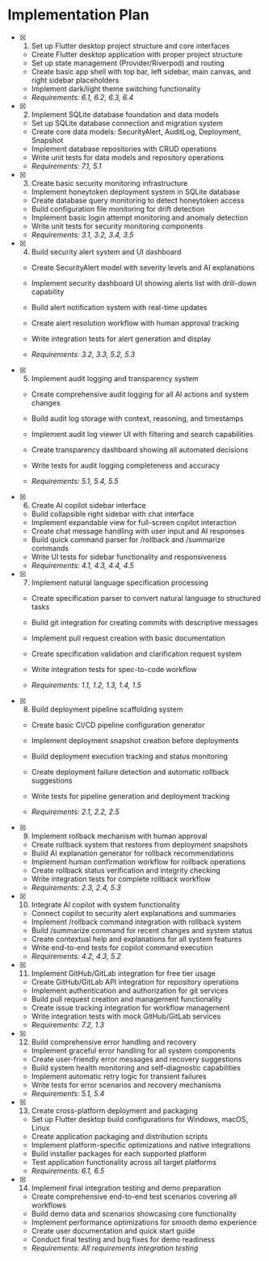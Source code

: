 # Implementation Plan

- [x] 1. Set up Flutter desktop project structure and core interfaces



  - Create Flutter desktop application with proper project structure
  - Set up state management (Provider/Riverpod) and routing
  - Create basic app shell with top bar, left sidebar, main canvas, and right sidebar placeholders
  - Implement dark/light theme switching functionality
  - _Requirements: 6.1, 6.2, 6.3, 6.4_

- [x] 2. Implement SQLite database foundation and data models



  - Set up SQLite database connection and migration system
  - Create core data models: SecurityAlert, AuditLog, Deployment, Snapshot
  - Implement database repositories with CRUD operations
  - Write unit tests for data models and repository operations
  - _Requirements: 7.1, 5.1_

- [x] 3. Create basic security monitoring infrastructure








  - Implement honeytoken deployment system in SQLite database
  - Create database query monitoring to detect honeytoken access
  - Build configuration file monitoring for drift detection
  - Implement basic login attempt monitoring and anomaly detection
  - Write unit tests for security monitoring components
  - _Requirements: 3.1, 3.2, 3.4, 3.5_




- [x] 4. Build security alert system and UI dashboard

  - Create SecurityAlert model with severity levels and AI explanations
  - Implement security dashboard UI showing alerts list with drill-down capability
  - Build alert notification system with real-time updates
  - Create alert resolution workflow with human approval tracking


  - Write integration tests for alert generation and display
  - _Requirements: 3.2, 3.3, 5.2, 5.3_

- [x] 5. Implement audit logging and transparency system

  - Create comprehensive audit logging for all AI actions and system changes
  - Build audit log storage with context, reasoning, and timestamps

  - Implement audit log viewer UI with filtering and search capabilities
  - Create transparency dashboard showing all automated decisions
  - Write tests for audit logging completeness and accuracy
  - _Requirements: 5.1, 5.4, 5.5_

- [x] 6. Create AI copilot sidebar interface




  - Build collapsible right sidebar with chat interface
  - Implement expandable view for full-screen copilot interaction
  - Create chat message handling with user input and AI responses
  - Build quick command parser for /rollback and /summarize commands
  - Write UI tests for sidebar functionality and responsiveness
  - _Requirements: 4.1, 4.3, 4.4, 4.5_

- [x] 7. Implement natural language specification processing



  - Create specification parser to convert natural language to structured tasks


  - Build git integration for creating commits with descriptive messages
  - Implement pull request creation with basic documentation
  - Create specification validation and clarification request system
  - Write integration tests for spec-to-code workflow
  - _Requirements: 1.1, 1.2, 1.3, 1.4, 1.5_



- [x] 8. Build deployment pipeline scaffolding system

  - Create basic CI/CD pipeline configuration generator
  - Implement deployment snapshot creation before deployments
  - Build deployment execution tracking and status monitoring
  - Create deployment failure detection and automatic rollback suggestions
  - Write tests for pipeline generation and deployment tracking

  - _Requirements: 2.1, 2.2, 2.5_

- [x] 9. Implement rollback mechanism with human approval


  - Create rollback system that restores from deployment snapshots
  - Build AI explanation generator for rollback recommendations
  - Implement human confirmation workflow for rollback operations
  - Create rollback status verification and integrity checking
  - Write integration tests for complete rollback workflow
  - _Requirements: 2.3, 2.4, 5.3_

- [x] 10. Integrate AI copilot with system functionality


  - Connect copilot to security alert explanations and summaries
  - Implement /rollback command integration with rollback system
  - Build /summarize command for recent changes and system status
  - Create contextual help and explanations for all system features
  - Write end-to-end tests for copilot command execution
  - _Requirements: 4.2, 4.3, 5.2_

- [x] 11. Implement GitHub/GitLab integration for free tier usage


  - Create GitHub/GitLab API integration for repository operations
  - Implement authentication and authorization for git services
  - Build pull request creation and management functionality
  - Create issue tracking integration for workflow management
  - Write integration tests with mock GitHub/GitLab services
  - _Requirements: 7.2, 1.3_

- [x] 12. Build comprehensive error handling and recovery


  - Implement graceful error handling for all system components
  - Create user-friendly error messages and recovery suggestions
  - Build system health monitoring and self-diagnostic capabilities
  - Implement automatic retry logic for transient failures
  - Write tests for error scenarios and recovery mechanisms
  - _Requirements: 5.1, 5.4_

- [x] 13. Create cross-platform deployment and packaging


  - Set up Flutter desktop build configurations for Windows, macOS, Linux
  - Create application packaging and distribution scripts
  - Implement platform-specific optimizations and native integrations
  - Build installer packages for each supported platform
  - Test application functionality across all target platforms
  - _Requirements: 6.1, 6.5_

- [x] 14. Implement final integration testing and demo preparation



  - Create comprehensive end-to-end test scenarios covering all workflows
  - Build demo data and scenarios showcasing core functionality
  - Implement performance optimizations for smooth demo experience
  - Create user documentation and quick start guide
  - Conduct final testing and bug fixes for demo readiness
  - _Requirements: All requirements integration testing_